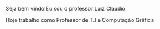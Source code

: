 Seja bem vindo!Eu sou o professor Luiz Claudio

 
 Hoje trabalho como Professor de T.I e Computação Gráfica
 
 



